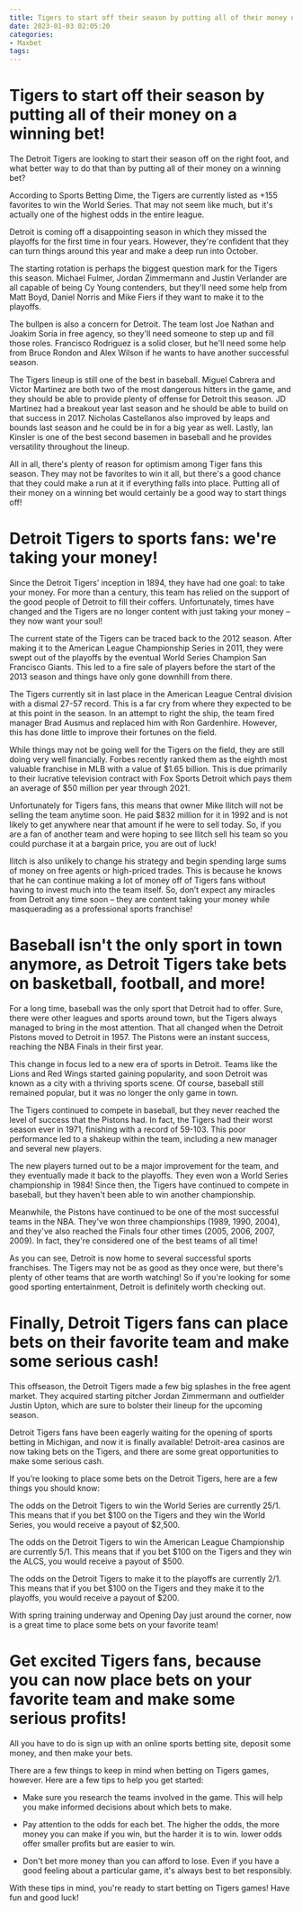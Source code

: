 ```yaml
---
title: Tigers to start off their season by putting all of their money on a winning bet!
date: 2023-01-03 02:05:20
categories:
- Maxbet
tags:
---
```



#  Tigers to start off their season by putting all of their money on a winning bet!

The Detroit Tigers are looking to start their season off on the right foot, and what better way to do that than by putting all of their money on a winning bet?

According to Sports Betting Dime, the Tigers are currently listed as +155 favorites to win the World Series. That may not seem like much, but it's actually one of the highest odds in the entire league.

Detroit is coming off a disappointing season in which they missed the playoffs for the first time in four years. However, they're confident that they can turn things around this year and make a deep run into October.

The starting rotation is perhaps the biggest question mark for the Tigers this season. Michael Fulmer, Jordan Zimmermann and Justin Verlander are all capable of being Cy Young contenders, but they'll need some help from Matt Boyd, Daniel Norris and Mike Fiers if they want to make it to the playoffs.

The bullpen is also a concern for Detroit. The team lost Joe Nathan and Joakim Soria in free agency, so they'll need someone to step up and fill those roles. Francisco Rodriguez is a solid closer, but he'll need some help from Bruce Rondon and Alex Wilson if he wants to have another successful season.

The Tigers lineup is still one of the best in baseball. Miguel Cabrera and Victor Martinez are both two of the most dangerous hitters in the game, and they should be able to provide plenty of offense for Detroit this season. JD Martinez had a breakout year last season and he should be able to build on that success in 2017. Nicholas Castellanos also improved by leaps and bounds last season and he could be in for a big year as well. Lastly, Ian Kinsler is one of the best second basemen in baseball and he provides versatility throughout the lineup.

All in all, there's plenty of reason for optimism among Tiger fans this season. They may not be favorites to win it all, but there's a good chance that they could make a run at it if everything falls into place. Putting all of their money on a winning bet would certainly be a good way to start things off!

#  Detroit Tigers to sports fans: we're taking your money!

Since the Detroit Tigers’ inception in 1894, they have had one goal: to take your money. For more than a century, this team has relied on the support of the good people of Detroit to fill their coffers. Unfortunately, times have changed and the Tigers are no longer content with just taking your money – they now want your soul!

The current state of the Tigers can be traced back to the 2012 season. After making it to the American League Championship Series in 2011, they were swept out of the playoffs by the eventual World Series Champion San Francisco Giants. This led to a fire sale of players before the start of the 2013 season and things have only gone downhill from there.

The Tigers currently sit in last place in the American League Central division with a dismal 27-57 record. This is a far cry from where they expected to be at this point in the season. In an attempt to right the ship, the team fired manager Brad Ausmus and replaced him with Ron Gardenhire. However, this has done little to improve their fortunes on the field.

While things may not be going well for the Tigers on the field, they are still doing very well financially. Forbes recently ranked them as the eighth most valuable franchise in MLB with a value of $1.65 billion. This is due primarily to their lucrative television contract with Fox Sports Detroit which pays them an average of $50 million per year through 2021.

Unfortunately for Tigers fans, this means that owner Mike Ilitch will not be selling the team anytime soon. He paid $832 million for it in 1992 and is not likely to get anywhere near that amount if he were to sell today. So, if you are a fan of another team and were hoping to see Ilitch sell his team so you could purchase it at a bargain price, you are out of luck!

Ilitch is also unlikely to change his strategy and begin spending large sums of money on free agents or high-priced trades. This is because he knows that he can continue making a lot of money off of Tigers fans without having to invest much into the team itself. So, don’t expect any miracles from Detroit any time soon – they are content taking your money while masquerading as a professional sports franchise!

#  Baseball isn't the only sport in town anymore, as Detroit Tigers take bets on basketball, football, and more!

For a long time, baseball was the only sport that Detroit had to offer. Sure, there were other leagues and sports around town, but the Tigers always managed to bring in the most attention. That all changed when the Detroit Pistons moved to Detroit in 1957. The Pistons were an instant success, reaching the NBA Finals in their first year.

This change in focus led to a new era of sports in Detroit. Teams like the Lions and Red Wings started gaining popularity, and soon Detroit was known as a city with a thriving sports scene. Of course, baseball still remained popular, but it was no longer the only game in town.

The Tigers continued to compete in baseball, but they never reached the level of success that the Pistons had. In fact, the Tigers had their worst season ever in 1971, finishing with a record of 59-103. This poor performance led to a shakeup within the team, including a new manager and several new players.

The new players turned out to be a major improvement for the team, and they eventually made it back to the playoffs. They even won a World Series championship in 1984! Since then, the Tigers have continued to compete in baseball, but they haven't been able to win another championship.

Meanwhile, the Pistons have continued to be one of the most successful teams in the NBA. They've won three championships (1989, 1990, 2004), and they've also reached the Finals four other times (2005, 2006, 2007, 2009). In fact, they're considered one of the best teams of all time!

As you can see, Detroit is now home to several successful sports franchises. The Tigers may not be as good as they once were, but there's plenty of other teams that are worth watching! So if you're looking for some good sporting entertainment, Detroit is definitely worth checking out.

#  Finally, Detroit Tigers fans can place bets on their favorite team and make some serious cash!

This offseason, the Detroit Tigers made a few big splashes in the free agent market. They acquired starting pitcher Jordan Zimmermann and outfielder Justin Upton, which are sure to bolster their lineup for the upcoming season.

Detroit Tigers fans have been eagerly waiting for the opening of sports betting in Michigan, and now it is finally available! Detroit-area casinos are now taking bets on the Tigers, and there are some great opportunities to make some serious cash.

If you’re looking to place some bets on the Detroit Tigers, here are a few things you should know:

The odds on the Detroit Tigers to win the World Series are currently 25/1. This means that if you bet $100 on the Tigers and they win the World Series, you would receive a payout of $2,500.

The odds on the Detroit Tigers to win the American League Championship are currently 5/1. This means that if you bet $100 on the Tigers and they win the ALCS, you would receive a payout of $500.

The odds on the Detroit Tigers to make it to the playoffs are currently 2/1. This means that if you bet $100 on the Tigers and they make it to the playoffs, you would receive a payout of $200.


With spring training underway and Opening Day just around the corner, now is a great time to place some bets on your favorite team!

#  Get excited Tigers fans, because you can now place bets on your favorite team and make some serious profits!

All you have to do is sign up with an online sports betting site, deposit some money, and then make your bets.

There are a few things to keep in mind when betting on Tigers games, however. Here are a few tips to help you get started:

* Make sure you research the teams involved in the game. This will help you make informed decisions about which bets to make.

* Pay attention to the odds for each bet. The higher the odds, the more money you can make if you win, but the harder it is to win. lower odds offer smaller profits but are easier to win.

* Don't bet more money than you can afford to lose. Even if you have a good feeling about a particular game, it's always best to bet responsibly.

With these tips in mind, you're ready to start betting on Tigers games! Have fun and good luck!